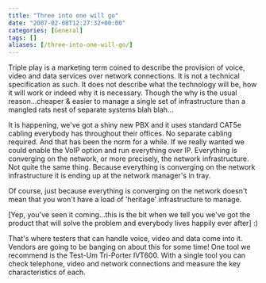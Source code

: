 ```yaml
---
title: "Three into one will go"
date: "2007-02-08T12:27:32+00:00"
categories: [General]
tags: []
aliases: [/three-into-one-will-go/]
---
```


Triple play is a marketing term coined to describe the provision of voice, video and data services over network connections. It is not a technical specification as such. It does not describe what the technology will be, how it will work or indeed why it is necessary. Though the why is the usual reason...cheaper & easier to manage a single set of infrastructure than a mangled rats nest of separate systems blah blah...

It is happening, we've got a shiny new PBX and it uses standard CAT5e cabling everybody has throughout their offices. No separate cabling required. And that has been the norm for a while. If we really wanted we could enable the VoIP option and run everything over IP. Everything is converging on the network, or more precisely, the network infrastructure. Not quite the same thing. Because everything is converging on the network infrastructure it is ending up at the network manager's in tray.

Of course, just because everything is converging on the network doesn't mean that you won't have a load of 'heritage' infrastructure to manage.

[Yep, you've seen it coming...this is the bit when we tell you we've got the product that will solve the problem and everybody lives happily ever after] :)

That's where testers that can handle voice, video and data come into it. Vendors are going to be banging on about this for some time! One tool we recommend is the Test-Um Tri-Porter IVT600. With a single tool you can check telephone, video and network connections and measure the key characteristics of each.
